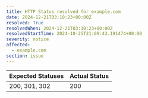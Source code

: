 ```yaml
---
title: HTTP Status resolved for example.com
date: 2024-12-21T03:10:23+00:00Z
resolved: True
resolvedWhen: 2024-12-21T03:10:23+00:00Z
resolvedStartTime: 2024-10-25T21:09:43.191474+00:00
severity: notice
affected:
  - example.com
section: issue
---
```


| Expected Statuses | Actual Status  |
|-------------------|----------------|
| 200, 301, 302 | 200 |
